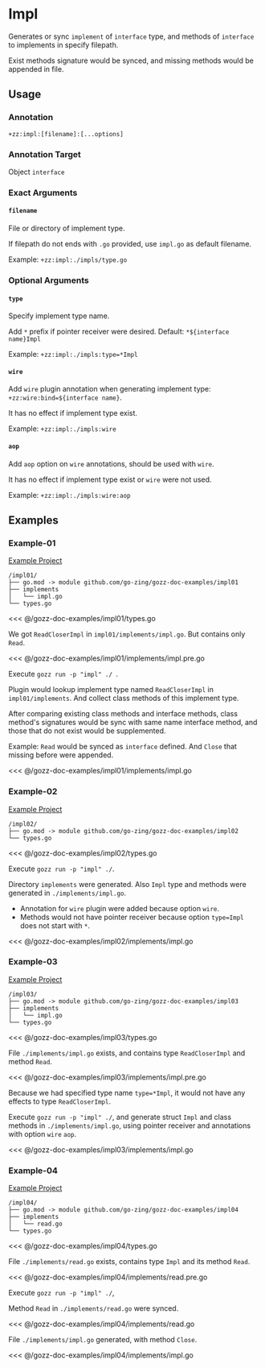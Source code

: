# Impl

Generates or sync `implement` of `interface` type,
and methods of `interface` to implements in specify filepath.

Exist methods signature would be synced, and missing methods would be appended in file.

## Usage

### Annotation

`+zz:impl:[filename]:[...options]`

### Annotation Target

Object `interface`

### Exact Arguments

#### `filename`

File or directory of implement type.

If filepath do not ends with `.go` provided, use `impl.go` as default filename.

Example: `+zz:impl:./impls/type.go`

### Optional Arguments

#### `type`

Specify implement type name.

Add `*` prefix if pointer receiver were desired. Default: `*${interface name}Impl`

Example: `+zz:impl:./impls:type=*Impl`

#### `wire`

Add `wire` plugin annotation when generating implement type: `+zz:wire:bind=${interface name}`.

It has no effect if implement type exist.

Example: `+zz:impl:./impls:wire`

#### `aop`

Add `aop` option on `wire` annotations, should be used with `wire`.

It has no effect if implement type exist or `wire` were not used.

Example: `+zz:impl:./impls:wire:aop`

## Examples

### Example-01

[Example Project](https://github.com/go-zing/gozz-doc-examples/tree/main/impl01)

```
/impl01/
├── go.mod -> module github.com/go-zing/gozz-doc-examples/impl01
├── implements
│   └── impl.go
└── types.go
```

<<< @/gozz-doc-examples/impl01/types.go

We got `ReadCloserImpl` in `impl01/implements/impl.go`. But contains only `Read`.

<<< @/gozz-doc-examples/impl01/implements/impl.pre.go

Execute `gozz run -p "impl" ./ `.

Plugin would lookup implement type named `ReadCloserImpl` in `impl01/implements`.
And collect class methods of this implement type.

After comparing existing class methods and interface methods,
class method's signatures would be sync with same name interface method,
and those that do not exist would be supplemented.

Example: `Read` would be synced as `interface` defined. And `Close` that missing before were appended.

<<< @/gozz-doc-examples/impl01/implements/impl.go

### Example-02

[Example Project](https://github.com/go-zing/gozz-doc-examples/tree/main/impl02)

```
/impl02/
├── go.mod -> module github.com/go-zing/gozz-doc-examples/impl02
└── types.go
```

<<< @/gozz-doc-examples/impl02/types.go

Execute `gozz run -p "impl" ./`.

Directory `implements` were generated.
Also `Impl` type and methods were generated in `./implements/impl.go`.

- Annotation for `wire` plugin were added because option `wire`.
- Methods would not have pointer receiver because option `type=Impl` does not start with `*`.

<<< @/gozz-doc-examples/impl02/implements/impl.go

### Example-03

[Example Project](https://github.com/go-zing/gozz-doc-examples/tree/main/impl03)

```
/impl03/
├── go.mod -> module github.com/go-zing/gozz-doc-examples/impl03
├── implements
│   └── impl.go
└── types.go
```

<<< @/gozz-doc-examples/impl03/types.go

File `./implements/impl.go` exists, and contains type `ReadCloserImpl` and method `Read`.

<<< @/gozz-doc-examples/impl03/implements/impl.pre.go

Because we had specified type name `type=*Impl`, it would not have any effects to type `ReadCloserImpl`.

Execute `gozz run -p "impl" ./`, and generate struct `Impl` and class methods in `./implements/impl.go`,
using pointer receiver and annotations with option `wire` `aop`.

<<< @/gozz-doc-examples/impl03/implements/impl.go

### Example-04

[Example Project](https://github.com/go-zing/gozz-doc-examples/tree/main/impl04)

```
/impl04/
├── go.mod -> module github.com/go-zing/gozz-doc-examples/impl04
├── implements
│   └── read.go
└── types.go
```

<<< @/gozz-doc-examples/impl04/types.go

File `./implements/read.go` exists, contains type `Impl` and its method `Read`.

<<< @/gozz-doc-examples/impl04/implements/read.pre.go

Execute `gozz run -p "impl" ./`,

Method `Read` in `./implements/read.go` were synced.

<<< @/gozz-doc-examples/impl04/implements/read.go

File `./implements/impl.go` generated, with method `Close`.

<<< @/gozz-doc-examples/impl04/implements/impl.go